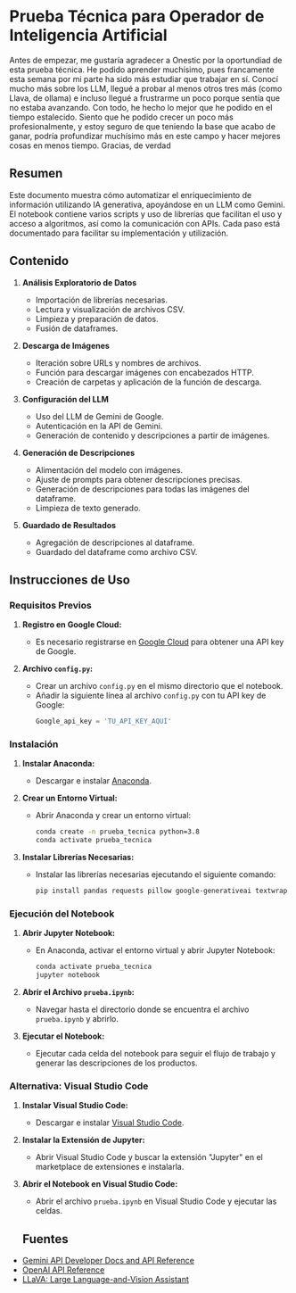 # Prueba Técnica para Operador de Inteligencia Artificial

Antes de empezar, me gustaría agradecer a Onestic por la oportundiad de esta prueba técnica. He podido aprender muchísimo, pues francamente esta semana por mi parte ha sido más estudiar que trabajar en sí. Conocí mucho más sobre los LLM, llegué a probar al menos otros tres más (como Llava,  de ollama) e incluso llegué a frustrarme un poco porque sentía que no estaba avanzando. Con todo, he hecho lo mejor que he podido en el tiempo estalecido.
Siento que he podido crecer un poco más profesionalmente, y estoy seguro de que teniendo la base que acabo de ganar, podría profundizar muchísimo más en este campo y hacer mejores cosas en menos tiempo. Gracias, de verdad

## Resumen

Este documento muestra cómo automatizar el enriquecimiento de información utilizando IA generativa, apoyándose en un LLM como Gemini. El notebook contiene varios scripts y uso de librerías que facilitan el uso y acceso a algoritmos, así como la comunicación con APIs. Cada paso está documentado para facilitar su implementación y utilización.


## Contenido

1. **Análisis Exploratorio de Datos**
   - Importación de librerías necesarias.
   - Lectura y visualización de archivos CSV.
   - Limpieza y preparación de datos.
   - Fusión de dataframes.

2. **Descarga de Imágenes**
   - Iteración sobre URLs y nombres de archivos.
   - Función para descargar imágenes con encabezados HTTP.
   - Creación de carpetas y aplicación de la función de descarga.

3. **Configuración del LLM**
   - Uso del LLM de Gemini de Google.
   - Autenticación en la API de Gemini.
   - Generación de contenido y descripciones a partir de imágenes.

4. **Generación de Descripciones**
   - Alimentación del modelo con imágenes.
   - Ajuste de prompts para obtener descripciones precisas.
   - Generación de descripciones para todas las imágenes del dataframe.
   - Limpieza de texto generado.

5. **Guardado de Resultados**
   - Agregación de descripciones al dataframe.
   - Guardado del dataframe como archivo CSV.

## Instrucciones de Uso

### Requisitos Previos

1. **Registro en Google Cloud:**
   - Es necesario registrarse en [Google Cloud](https://cloud.google.com/) para obtener una API key de Google.

2. **Archivo `config.py`:**
   - Crear un archivo `config.py` en el mismo directorio que el notebook.
   - Añadir la siguiente línea al archivo `config.py` con tu API key de Google:
     ```python
     Google_api_key = 'TU_API_KEY_AQUÍ'
     ```

### Instalación

1. **Instalar Anaconda:**
   - Descargar e instalar [Anaconda](https://www.anaconda.com/products/distribution).

2. **Crear un Entorno Virtual:**
   - Abrir Anaconda  y crear un entorno virtual:
     ```bash
     conda create -n prueba_tecnica python=3.8
     conda activate prueba_tecnica
     ```

3. **Instalar Librerías Necesarias:**
   - Instalar las librerías necesarias ejecutando el siguiente comando:
     ```bash
     pip install pandas requests pillow google-generativeai textwrap ipython
     ```

### Ejecución del Notebook

1. **Abrir Jupyter Notebook:**
   - En Anaconda, activar el entorno virtual y abrir Jupyter Notebook:
     ```bash
     conda activate prueba_tecnica
     jupyter notebook
     ```

2. **Abrir el Archivo `prueba.ipynb`:**
   - Navegar hasta el directorio donde se encuentra el archivo `prueba.ipynb` y abrirlo.

3. **Ejecutar el Notebook:**
   - Ejecutar cada celda del notebook para seguir el flujo de trabajo y generar las descripciones de los productos.

### Alternativa: Visual Studio Code

1. **Instalar Visual Studio Code:**
   - Descargar e instalar [Visual Studio Code](https://code.visualstudio.com/).

2. **Instalar la Extensión de Jupyter:**
   - Abrir Visual Studio Code y buscar la extensión "Jupyter" en el marketplace de extensiones e instalarla.

3. **Abrir el Notebook en Visual Studio Code:**
   - Abrir el archivo `prueba.ipynb` en Visual Studio Code y ejecutar las celdas.

   ## Fuentes

- [Gemini API Developer Docs and API Reference](https://platform.openai.com/docs/api-reference/introduction)
- [OpenAI API Reference](https://platform.openai.com/docs/api-reference/introduction)
- [LLaVA: Large Language-and-Vision Assistant](https://llava-vl.github.io/)
